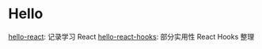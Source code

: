 # Hello

[hello-react](https://react-record.surge.sh/): 记录学习 React
[hello-react-hooks](https://hello-react-hooks.surge.sh/): 部分实用性 React Hooks 整理
